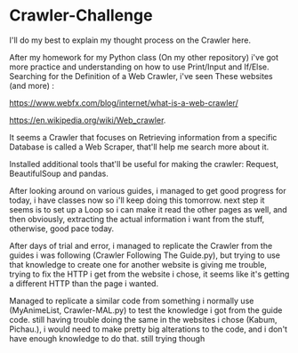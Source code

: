 # Crawler-Challenge
I'll do my best to explain my thought process on the Crawler here.

After my homework for my Python class (On my other repository) i've got more practice and understanding on how to use Print/Input and If/Else.
Searching for the Definition of a Web Crawler, i've seen These websites (and more) :

https://www.webfx.com/blog/internet/what-is-a-web-crawler/

https://en.wikipedia.org/wiki/Web_crawler.

It seems a Crawler that focuses on Retrieving information from a specific Database is called a Web Scraper, that'll help me search more about it.

Installed additional tools that'll be useful for making the crawler: Request, BeautifulSoup and pandas.

After looking around on various guides, i managed to get good progress for today, i have classes now so i'll keep doing this tomorrow.
next step it seems is to set up a Loop so i can make it read the other pages as well, and then obviously, extracting the actual information i want from the stuff,
otherwise, good pace today.

After days of trial and error, i managed to replicate the Crawler from the guides i was following (Crawler Following The Guide.py), but trying to use that knowledge to create one for another website 
is giving me trouble, trying to fix the HTTP i get from the website i chose, it seems like it's getting a different HTTP than the page i wanted.

Managed to replicate a similar code from something i normally use (MyAnimeList, Crawler-MAL.py) to test the knowledge i got from the guide code. 
still having trouble doing the same in the websites i chose (Kabum, Pichau.), i would need to make pretty big alterations to the code, and i don't have enough 
knowledge to do that. still trying though
